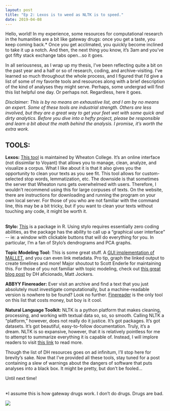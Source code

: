 ```yaml
---
layout: post
title: "Ep 2: Lexos is to weed as NLTK is to speed."
date: 2019-04-08
---
```


<p>Hello, world! In my experience, some resources for computational research in the humanities are a bit like gateway drugs: once you get a taste, you keep coming back.* Once you get acclimated, you quickly become inclined to take it up a notch. And then, the next thing you know, it&rsquo;s 3am and you&rsquo;ve got fifty stack exchange tabs open...so it goes.</p>
<p>In all seriousness, as I wrap up my thesis, I&rsquo;ve been reflecting quite a bit on the past year and a half or so of research, coding, and archive-visiting. I&rsquo;ve learned so much throughout the whole process, and I figured that I&rsquo;d give a list of some of my favorite tools and resources along with a brief description of the kind of analyses they might serve. Perhaps, some undergrad will find this list helpful one day. Or perhaps not. Regardless, here it goes.</p>
<p><em>Disclaimer:</em> <em>This is by no means an exhaustive list, and I am by no means an expert. Some of these tools are industrial strength. Others are less involved, but they are a great way to get your feet wet with some quick and dirty analytics. Before you dive into a hefty project, please be responsible and learn a bit about the math behind the analysis. I promise, it&rsquo;s worth the extra work.</em> </p>
<h2>TOOLS:</h2>
<p><strong>Lexos:</strong> <a href="https://wheatoncollege.edu/academics/special-projects-initiatives/lexomics/lexos-installers/">This tool</a> is maintained by Wheaton College. It&rsquo;s an online interface (not dissimilar to Voyant) that allows you to manage, clean, analyze, and visualize a corpus. What I like about it is that it also gives you the opportunity to clean your texts as you see fit. This tool allows for custom-selected stop words, lemmatization, etc. The downside is that sometimes the server that Wheaton runs gets overwhelmed with users. Therefore, I wouldn&rsquo;t recommend using this for large corpuses of texts. On the website, there are instructions for downloading and running the program on your own local server. For those of you who are not familiar with the command line, this may be a bit tricky, but if you want to clean your texts without touching any code, it might be worth it. <br /><br /></p>
<p><strong>Stylo:</strong> <a href="https://cran.r-project.org/web/packages/stylo/index.html">This</a> is a package in R. Using stylo requires essentially zero coding abilities, as the package has the ability to call up a &ldquo;graphical user interface&rdquo; -- ie: a window with clickable buttons that will do everything for you. In particular, I&rsquo;m a fan of Stylo&rsquo;s dendrograms and PCA graphs.</p>
<p><strong>Topic Modeling Tool:</strong> This is some great stuff. A <a href="https://github.com/senderle/topic-modeling-tool">GUI implementation of MALLET</a>, and you can even link metadata. Pro tip, graph the linked output to create timelines and more! Major shoutout to Scott Enderle for maintaining this. For those of you not familiar with topic modeling, check out <a href="http://www.matthewjockers.net/2011/09/29/the-lda-buffet-is-now-open-or-latent-dirichlet-allocation-for-english-majors/">this great blog post</a> by DH aficionado, Matt Jockers.</p>
<p><strong>ABBYY Finereader:</strong> Ever visit an archive and find a text that you just absolutely must investigate computationally, but a machine-readable version is nowhere to be found? Look no further. <a href="https://www.abbyy.com/en-us/finereader/?gclid=EAIaIQobChMI-aW9-Py_4QIVFFqGCh1QagFdEAAYASAAEgLH5fD_BwE">Finereader</a> is the only tool on this list that costs money, but boy is it cool.</p>
<p><strong>Natural Language Toolkit:</strong> NLTK is a python platform that makes cleaning, processing, and working with textual data so, so, so smooth. Calling NLTK a &ldquo;platform,&rdquo; however, does not really do it justice. It&rsquo;s got packages. It&rsquo;s got datasets. It&rsquo;s got beautiful, easy-to-follow documentation. Truly, it&rsquo;s a dream. NLTK is so expansive, however, that it is relatively pointless for me to attempt to summarize everything it is capable of. Instead, I will implore readers to visit <a href="https://www.nltk.org/">this link</a> to read more.</p>
<p>Though the list of DH resources goes on ad infinitum, I&rsquo;ll stop here for brevity&rsquo;s sake. Now that I&rsquo;ve provided all these tools, stay tuned for a post containing a slew of warnings about the dangers of software that puts analyses into a black box. It might be pretty, but don&rsquo;t be fooled&hellip;</p>
<p>Until next time!</p>
<p><br />*I assume this is how gateway drugs work. I don&rsquo;t do drugs. Drugs are bad. </p>


<div class='tableauPlaceholder' id='viz1554940744567' style='position: relative'><noscript><a href='#'><img alt=' ' src='https:&#47;&#47;public.tableau.com&#47;static&#47;images&#47;20&#47;20TopicsStemmedCorpus&#47;Sheet2&#47;1_rss.png' style='border: none' /></a></noscript><object class='tableauViz'  style='display:none;'><param name='host_url' value='https%3A%2F%2Fpublic.tableau.com%2F' /> <param name='embed_code_version' value='3' /> <param name='site_root' value='' />
 
 <param name='name' value='20TopicsStemmedCorpus&#47;Sheet2' /><param name='tabs' value='no' /><param name='toolbar' value='yes' /><param name='static_image' value='https:&#47;&#47;public.tableau.com&#47;static&#47;images&#47;20&#47;20TopicsStemmedCorpus&#47;Sheet2&#47;1.png' /> <param name='animate_transition' value='yes' /><param name='display_static_image' value='yes' /><param name='display_spinner' value='yes' /><param name='display_overlay' value='yes' /><param name='display_count' value='yes' /></object></div>                <script type='text/javascript'>                    var divElement = document.getElementById('viz1554940744567');                    var vizElement = divElement.getElementsByTagName('object')[0];                    vizElement.style.width='100%';vizElement.style.height=(divElement.offsetWidth*0.75)+'px';                    var scriptElement = document.createElement('script');                    scriptElement.src = 'https://public.tableau.com/javascripts/api/viz_v1.js';                    vizElement.parentNode.insertBefore(scriptElement, vizElement);                </script>
